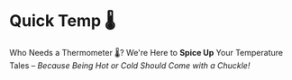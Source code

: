 # Quick Temp 🌡️

Who Needs a Thermometer 🌡️? We're Here to **Spice Up** Your Temperature Tales – _Because Being Hot or Cold Should Come with a Chuckle!_
